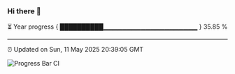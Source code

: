 ### Hi there 👋

⏳ Year progress { ██████████▁▁▁▁▁▁▁▁▁▁▁▁▁▁▁▁▁▁▁▁ } 35.85 %

---

⏰ Updated on Sun, 11 May 2025 20:39:05 GMT

![Progress Bar CI](https://github.com/IshwaranRudhara/GIT-ACTION/workflows/Progress%20Bar%20CI/badge.svg)
